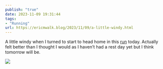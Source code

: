 ```yaml
---
publish: "true"
date: 2023-11-09 19:31:44
tags:
- "Running"
url: https://ericmwalk.blog/2023/11/09/a-little-windy.html
---
```

A little windy when I turned to start to head home in this [run](https://strava.com/activities/10190398239) today. Actually felt better than I thought I would as I haven’t had a rest day yet but I think tomorrow will be.

![](https://ericmwalk.blog/uploads/2023/d9ddde7f-3265-4b6e-86b9-930c8cb2066f.jpg)